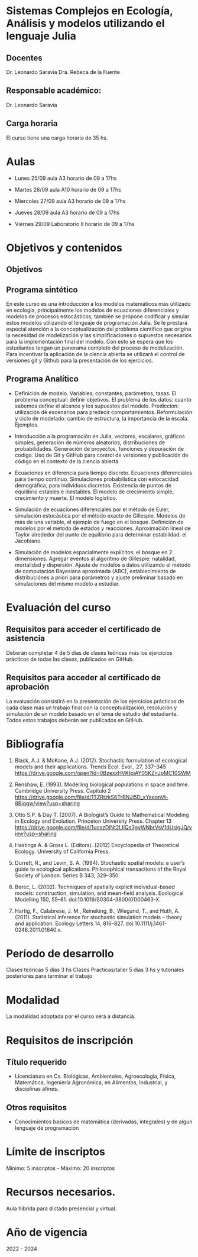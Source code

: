 
# Sistemas Complejos en Ecología, Análisis y modelos utilizando el lenguaje Julia
<!-- # Curso de Ecología Matemática utilizando el lenguaje Julia -->

## Docentes

Dr. Leonardo Saravia
Dra. Rebeca de la Fuente

## Responsable académico:

Dr. Leonardo Saravia

## Carga horaria

El curso tiene una carga horaria de 35 hs.


# Aulas

* Lunes 25/09 aula A3 horario de 09 a 17hs

* Martes 26/09 aula A10 horario  de 09 a 17hs

* Miercoles 27/09 aula A3 horario de 09 a 17hs

* Jueves 28/09 aula A3 horario de 09 a 17hs

* Viernes 29/09 Laboratorio II horario de 09 a 17hs


# Objetivos y contenidos

## Objetivos

## Programa sintético

En este curso es una introducción a los modelos matemáticos más utilizado en ecología, principalmente los modelos de ecuaciones diferenciales y modelos de procesos estocásticos, también se propone codificar y simular estos modelos utilizando el lenguaje de programación Julia. Se le prestará especial atención a la conceptualización del problema científico que origina la necesidad de modelización y las simplificaciones o supuestos necesarios para la implementación final del modelo. Con esto se espera que los estudiantes tengan un panorama completo del proceso de modelización. Para incentivar la aplicación de la ciencia abierta se utilizará el control de versiones git y Github para la presentación de los ejercicios.


## Programa Analítico


* Definición de modelo. Variables, constantes, parámetros, tasas. El problema conceptual: definir objetivos. El problema de los datos: cuanto sabemos define el alcance y los supuestos del modelo. Predicción: utilización de escenarios para predecir comportamientos. Reformulación y ciclo de modelado: cambio de estructura, la importancia de la escala. Ejemplos.

* Introducción a la programación en Julia, vectores, escalares, gráficos simples, generación de números aleatorios, distribuciones de probabilidades. Generación de proyectos, funciones y depuración de codigo. Uso de Git y GitHub para control de versiones y publicación de código en el contexto de la ciencia abierta. 

* Ecuaciones en diferencia para tiempo discreto. Ecuaciones diferenciales para tiempo continuo. Simulaciones probabilística con estocacidad demográfica, para individuos discretos. Existencia de puntos de equilibrio estables e inestables. El modelo de crecimiento simple, crecimiento y muerte. El modelo logístico. 

* Simulación de ecuaciones diferenciales por el método de Euler, simulación estocástica por el método exacto de Gillespie. Modelos de más de una variable, el ejemplo de fuego en el bosque. Definición de modelos por el metodo de estados y reacciones. Aproximación lineal de Taylor alrededor del punto de equilibrio para determinar estabilidad: el Jacobiano. 

* Simulación de modelos espacialmente explícitos: el bosque en 2 dimensiones. Agregar eventos al algoritmo de Gillespie: natalidad, mortalidad y dispersión. Ajuste de modelos a datos utilizando el método de computación Bayesiana aproximada (ABC), establecimiento de distribuciónes a priori para parámetros y ajuste preliminar basado en simulaciones del mismo modelo a estudiar. 


# Evaluación del curso

## Requisitos para acceder el certificado de asistencia

Deberán completar 4 de 5 días de clases teóricas más los ejercicios prácticos de todas las clases, publicados en GitHub. 

## Requisitos para acceder al certificado de aprobación

La evaluación consistirá en la presentación de los ejercicios prácticos de cada clase más un trabajo final con la conceptualización, resolución y 
simulación de un modelo basado en el tema de estudio del estudiante. Todos estos trabajos deberán ser publicados en GitHub.

# Bibliografía

1. Black, A.J. & McKane, A.J. (2012). Stochastic formulation of ecological models and their applications. Trends Ecol. Evol., 27, 337–345 <https://drive.google.com/open?id=0BzexxHVKtpiAY05KZnJpMC10SWM>

1. Renshaw, E. (1993). Modelling biological populations in space and time. Cambridge University Press. Capitulo 2 <https://drive.google.com/file/d/1TZRtzkS6TrBNJj5D_xYeeonVt-8Biqgw/view?usp=sharing>

1. Otto S.P. & Day T. (2007). A Biologist’s Guide to Mathematical Modeling in Ecology and Evolution. Princeton University Press. Chapter 13 <https://drive.google.com/file/d/1uoszDjNt2LIIQs3gvWNbrVsV1dUsigJQ/view?usp=sharing>


1. Hastings A. & Gross L. (Editors). (2012) Encyclopedia of Theoretical Ecology. University of California Press. 

1. Durrett, R., and Levin, S. A. (1994). Stochastic spatial models: a user’s guide to ecological aplications. Philosophical transactions of the Royal Society of London. Series B 343, 329–350. 

2. Berec, L. (2002). Techniques of spatially explicit individual-based models: construction, simulation, and mean-field analysis. Ecological Modelling 150, 55–81. doi:10.1016/S0304-3800(01)00463-X.
 
1. Hartig, F., Calabrese, J. M., Reineking, B., Wiegand, T., and Huth, A. (2011). Statistical inference for stochastic simulation models – theory and application. Ecology Letters 14, 816–827. doi:10.1111/j.1461-0248.2011.01640.x.

# Período de desarrollo 
<!-- inicio y finalización, días y horarios de los encuentros -->

Clases teóricas 5 dias 3 hs
Clases Practicas/taller 5 dias 3 hs y tutoriales posteriores para terminar el trabajo


# Modalidad

La modalidad adoptada por el curso será a distancia.


# Requisitos de inscripción

## Título requerido

* Licenciatura en Cs. Biológicas, Ambientales, Agroecología, Física, Matemática, Ingeniería Agronómica, en Alimentos, Industrial, y disciplinas afines.

## Otros requisitos

* Conocimientos basicos de matemática (derivadas, integrales) y de algun lenguaje de programación

# Límite de inscriptos
<!-- si nos parece necesario -->

Mínimo: 5 inscriptos - Máximo: 20 inscriptos 

# Recursos necesarios.

Aula hibrida para dictado presencial y virtual.

# Año de vigencia

2022 - 2024

